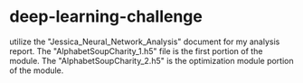 # deep-learning-challenge

utilize the "Jessica_Neural_Network_Analysis" document for my analysis report. The "AlphabetSoupCharity_1.h5" file is the first portion of the module. The "AlphabetSoupCharity_2.h5" is the optimization module portion of the module. 
